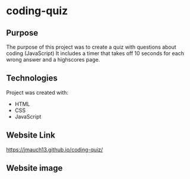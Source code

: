 # coding-quiz
## Purpose
The purpose of this project was to create a quiz with questions about coding (JavaScript)  It includes a timer that takes off 10 seconds for each wrong answer and a highscores page.
## Technologies
Project was created with:
* HTML
* CSS
* JavaScript
## Website Link
https://jmauch13.github.io/coding-quiz/
## Website image